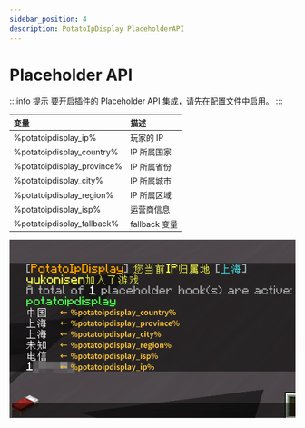 ```yaml
---
sidebar_position: 4
description: PotatoIpDisplay PlaceholderAPI
---
```


# Placeholder API

:::info 提示
要开启插件的 Placeholder API 集成，请先在配置文件中启用。
:::

| 变量                           | 描述          |
|:-----------------------------|:------------|
| %potatoipdisplay_ip%       | 玩家的 IP      |
| %potatoipdisplay_country%  | IP 所属国家     |
| %potatoipdisplay_province% | IP 所属省份     |
| %potatoipdisplay_city%     | IP 所属城市     |
| %potatoipdisplay_region%   | IP 所属区域     |
| %potatoipdisplay_isp%      | 运营商信息       |
| %potatoipdisplay_fallback% | fallback 变量 |

![papidemo](img/papidemo.png)